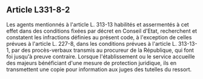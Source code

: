 ## Article L331-8-2

Les agents mentionnés à l'article L. 313-13 habilités et assermentés à cet effet dans des conditions fixées par
décret en Conseil d'Etat, recherchent et constatent les infractions définies au présent code, à l'exception de
celles prévues à l'article L. 227-8, dans les conditions prévues à l'article L. 313-13-1, par des procès-verbaux
transmis au procureur de la République, qui font foi jusqu'à preuve contraire. Lorsque l'établissement ou le
service accueille des majeurs bénéficiant d'une mesure de protection juridique, ils en transmettent une copie
pour information aux juges des tutelles du ressort.

